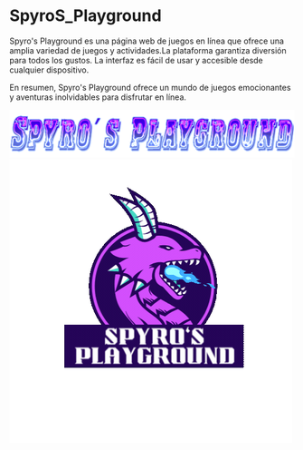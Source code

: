 # SpyroS_Playground
Spyro's Playground es una página web de juegos en línea que ofrece una amplia variedad de juegos y actividades.La plataforma garantiza diversión para todos los gustos. La interfaz es fácil de usar y accesible desde cualquier dispositivo.

En resumen, Spyro's Playground ofrece un mundo de juegos emocionantes y aventuras inolvidables para disfrutar en línea.

![Pagina titulo](recursos/titulo.png)
![Logo de la pagina](recursos/Logo.gif)
